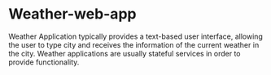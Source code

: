 # Weather-web-app
Weather Application typically provides a text-based user interface, allowing the user to type city and receives the information of the current weather in the city. Weather applications are usually stateful services in order to provide functionality.
